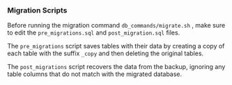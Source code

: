 ### Migration Scripts

Before running the migration command `db_commands/migrate.sh` , make sure to edit the `pre_migrations.sql` and `post_migration.sql` files. 

The `pre_migrations` script saves tables with their data by creating a copy of each table with the suffix `_copy` and then deleting the original tables.

The `post_migrations` script recovers the data from the backup, ignoring any table columns that do not match with the migrated database.
